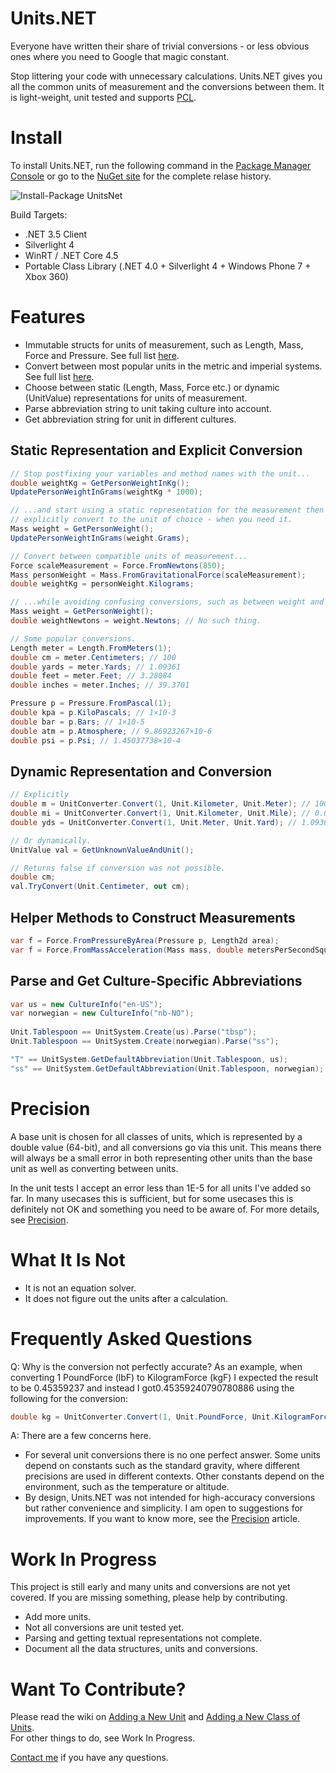 Units.NET
========

Everyone have written their share of trivial conversions - or less obvious ones where you need to Google that magic constant. 

Stop littering your code with unnecessary calculations. Units.NET gives you all the common units of measurement and the conversions between them. It is light-weight, unit tested and supports [PCL](http://msdn.microsoft.com/en-us/library/gg597391.aspx "MSDN PCL").


Install
=======
To install Units.NET, run the following command in the [Package Manager Console](http://docs.nuget.org/docs/start-here/using-the-package-manager-console) or go to the [NuGet site](https://www.nuget.org/packages/UnitsNet/ "NuGet site") for the complete relase history.

![Install-Package UnitsNet](https://raw.github.com/InitialForce/UnitsNet/master/Docs/Images/install_package_unitsnet.png "Install-Package UnitsNet")

Build Targets:
* .NET 3.5 Client
* Silverlight 4
* WinRT / .NET Core 4.5
* Portable Class Library (.NET 4.0 + Silverlight 4 + Windows Phone 7 + Xbox 360)

Features
========

* Immutable structs for units of measurement, such as Length, Mass, Force and Pressure. See full list [here](https://github.com/InitialForce/UnitsNet/blob/master/Src/UnitsNet/ "Data structures").
* Convert between most popular units in the metric and imperial systems. See full list [here](https://github.com/InitialForce/UnitsNet/blob/master/Src/UnitsNet/Unit.cs "Unit.cs").
* Choose between static (Length, Mass, Force etc.) or dynamic (UnitValue) representations for units of measurement.
* Parse abbreviation string to unit taking culture into account.
* Get abbreviation string for unit in different cultures.

Static Representation and Explicit Conversion
-----------------------------------------------
```C#
// Stop postfixing your variables and method names with the unit...
double weightKg = GetPersonWeightInKg();
UpdatePersonWeightInGrams(weightKg * 1000);

// ...and start using a static representation for the measurement then 
// explicitly convert to the unit of choice - when you need it.
Mass weight = GetPersonWeight();
UpdatePersonWeightInGrams(weight.Grams);

// Convert between compatible units of measurement...
Force scaleMeasurement = Force.FromNewtons(850);
Mass personWeight = Mass.FromGravitationalForce(scaleMeasurement);
double weightKg = personWeight.Kilograms;

// ...while avoiding confusing conversions, such as between weight and mass.
Mass weight = GetPersonWeight();
double weightNewtons = weight.Newtons; // No such thing.

// Some popular conversions.
Length meter = Length.FromMeters(1);
double cm = meter.Centimeters; // 100
double yards = meter.Yards; // 1.09361
double feet = meter.Feet; // 3.28084
double inches = meter.Inches; // 39.3701

Pressure p = Pressure.FromPascal(1);
double kpa = p.KiloPascals; // 1×10-3
double bar = p.Bars; // 1×10-5
double atm = p.Atmosphere; // 9.86923267×10-6
double psi = p.Psi; // 1.45037738×10-4
```

Dynamic Representation and Conversion
------------------
```C#
// Explicitly
double m = UnitConverter.Convert(1, Unit.Kilometer, Unit.Meter); // 1000
double mi = UnitConverter.Convert(1, Unit.Kilometer, Unit.Mile); // 0.621371
double yds = UnitConverter.Convert(1, Unit.Meter, Unit.Yard); // 1.09361

// Or dynamically.
UnitValue val = GetUnknownValueAndUnit();

// Returns false if conversion was not possible.
double cm;
val.TryConvert(Unit.Centimeter, out cm);
```

Helper Methods to Construct Measurements
----------------------------------------
```C#
var f = Force.FromPressureByArea(Pressure p, Length2d area);
var f = Force.FromMassAcceleration(Mass mass, double metersPerSecondSquared);
```

Parse and Get Culture-Specific Abbreviations
-------------------------------------------------
```C#
var us = new CultureInfo("en-US");
var norwegian = new CultureInfo("nb-NO");
  
Unit.Tablespoon == UnitSystem.Create(us).Parse("tbsp");
Unit.Tablespoon == UnitSystem.Create(norwegian).Parse("ss");

"T" == UnitSystem.GetDefaultAbbreviation(Unit.Tablespoon, us);
"ss" == UnitSystem.GetDefaultAbbreviation(Unit.Tablespoon, norwegian);
```

Precision
=========
A base unit is chosen for all classes of units, which is represented by a double value (64-bit), and all conversions go via this unit.
This means there will always be a small error in both representing other units than the base unit as well as converting between units.

In the unit tests I accept an error less than 1E-5 for all units I've added so far. In many usecases this is sufficient, but for some usecases this is definitely not OK and something you need to be aware of.
For more details, see [Precision](https://github.com/InitialForce/UnitsNet/wiki/Precision).


What It Is Not
==============

* It is not an equation solver. 
* It does not figure out the units after a calculation.

Frequently Asked Questions
==========================
Q: Why is the conversion not perfectly accurate? 
As an example, when converting 1 PoundForce (lbF) to KilogramForce (kgF) I expected the result to be 0.45359237 and instead I got​0.45359240790780886 using the following for the conversion:

```C# 
double kg = UnitConverter.Convert(1, Unit.PoundForce, Unit.KilogramForce);
```

A: There are a few concerns here.
* For several unit conversions there is no one perfect answer. Some units depend on constants such as the standard gravity, where different precisions are used in different contexts. Other constants depend on the environment, such as the temperature or altitude.
* By design, Units.NET was not intended for high-accuracy conversions but rather convenience and simplicity. I am open to suggestions for improvements. If you want to know more, see the [Precision](https://github.com/InitialForce/UnitsNet/wiki/Precision) article.


Work In Progress
================
This project is still early and many units and conversions are not yet covered. If you are missing something, please help by contributing.

* Add more units.
* Not all conversions are unit tested yet.
* Parsing and getting textual representations not complete.
* Document all the data structures, units and conversions.

Want To Contribute?
===================
Please read the wiki on [Adding a New Unit](https://github.com/InitialForce/UnitsNet/wiki/Adding-a-New-Unit) 
and [Adding a New Class of Units](https://github.com/InitialForce/UnitsNet/wiki/Adding-a-New-Class-of-Units).<br>
For other things to do, see Work In Progress.


[Contact me](https://github.com/anjdreas) if you have any questions.
